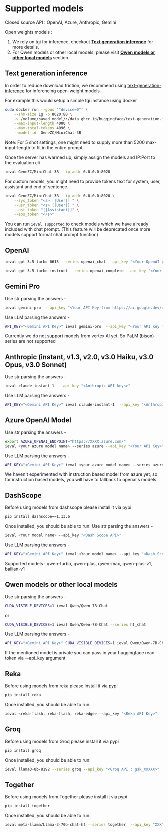 # Supported models

Closed source API : OpenAI, Azure, Anthropic, Gemini

Open weights models : 
1. We rely on tgi for inference, checkout [**Text generation inference**](#text-generation-inference) for more details.
2. For Qwen models or other local models, please visit [**Qwen models or other local models**](#qwen-models-or-other-local-models) section.


## Text generation inference

In order to reduce download friction, we recommend using [text-generation-inference](https://github.com/huggingface/text-generation-inference) for inferencing open-weight models

For example this would setup a simple tgi instance using docker

```bash
sudo docker run --gpus '"device=0"' \
    --shm-size 1g -p 8020:80 \
    -v /volume/saved_model/:/data ghcr.io/huggingface/text-generation-inference:1.1.0 \
    --max-input-length 4000 \
    --max-total-tokens 4096 \
    --model-id  GeneZC/MiniChat-3B
```
Note: For 5 shot settings, one might need to supply more than 5200 max-input-length to fit in the entire prompt

Once the server has warmed up, simply assign the models and IP:Port to the evaluation cli

```bash
ieval GeneZC/MiniChat-3B --ip_addr 0.0.0.0:8020
```

For custom models, you might need to provide tokens text for system, user, assistant and end of sentence.

```bash
ieval GeneZC/MiniChat-3B --ip_addr 0.0.0.0:8020 \
    --sys_token "<s> [|User|] " \
    --usr_token "<s> [|User|] " \
    --ast_token "[|Assistant|]" \
    --eos_token "</s>"
```

You can run `ieval supported` to check models which we have already included with chat prompt. (This feature will be deprecated once more models support format chat prompt function)


## OpenAI

```bash
ieval gpt-3.5-turbo-0613 --series openai_chat --api_key "<Your OpenAI platform Key>"
```

```bash
ieval gpt-3.5-turbo-instruct --series openai_complete --api_key "<Your OpenAI platform Key>" --top_k 5
```



## Gemini Pro
Use str parsing the answers -
```bash
ieval gemini-pro  --api_key "<Your API Key from https://ai.google.dev/>" --top_k 5
```

Use LLM parsing the answers -
```bash
API_KEY="<Gemini API Key>" ieval gemini-pro  --api_key "<Your API Key from https://ai.google.dev/>" --top_k 5 --parsing_method llm
```

Currently we do not support models from vertex AI yet. So PaLM (bison) series are not supported

## Anthropic (instant, v1.3, v2.0, v3.0 Haiku, v3.0 Opus, v3.0 Sonnet)
Use str parsing the answers -
```bash
ieval claude-instant-1  --api_key "<Anthropic API keys>"
```

Use LLM parsing the answers -
```bash
API_KEY="<Gemini API Key>" ieval claude-instant-1  --api_key "<Anthropic API keys>" --parsing_method llm
```

## Azure OpenAI Model
Use str parsing the answers -
```bash
export AZURE_OPENAI_ENDPOINT="https://XXXX.azure.com/"
ieval <your azure model name> --series azure --api_key "<Your API Key>" --top_k 5
```

Use LLM parsing the answers -
```bash
API_KEY="<Gemini API Key>" ieval <your azure model name> --series azure --api_key "<Your API Key>" --top_k 5 --parsing_method llm
```

We haven't experimented with instruction based model from azure yet, so for instruction based models, you will have to fallback to openai's models

## DashScope

Before using models from dashscope please install it via pypi

```bash
pip install dashscope==1.13.6
```

Once installed, you should be able to run:
Use str parsing the answers -
```bash
ieval <Your model name> --api_key "<Dash Scope API>"
```

Use LLM parsing the answers -
```bash
API_KEY="<Gemini API Key>" ieval <Your model name> --api_key "<Dash Scope API>"
```

Supported models : qwen-turbo, qwen-plus, qwen-max, qwen-plus-v1, bailian-v1

## Qwen models or other local models
Use str parsing the answers -
```bash
CUDA_VISIBLE_DEVICES=1 ieval Qwen/Qwen-7B-Chat
```

or 

```bash
CUDA_VISIBLE_DEVICES=1 ieval Qwen/Qwen-7B-Chat --series hf_chat
```

Use LLM parsing the answers -
```bash
API_KEY="<Gemini API Key>" CUDA_VISIBLE_DEVICES=1 ieval Qwen/Qwen-7B-Chat --series hf_chat --parsing_method llm
```

If the mentioned model is private you can pass in your huggingface read token via --api_key argument

## Reka

Before using models from reka please install it via pypi

```bash
pip install reka
```

Once installed, you should be able to run:

```bash
ieval <reka-flash, reka-flash, reka-edge> --api_key "<Reka API Key>"
```


## Groq

Before using models from Groq please install it via pypi

```bash
pip install groq
```

Once installed, you should be able to run:

```bash
ieval llama3-8b-8192 --series groq --api_key "<Groq API : gsk_XXXXX>"
```


## Together

Before using models from Together please install it via pypi

```bash
pip install together
```

Once installed, you should be able to run:

```bash
ieval meta-llama/Llama-3-70b-chat-hf --series together  --api_key "XXX"
```
